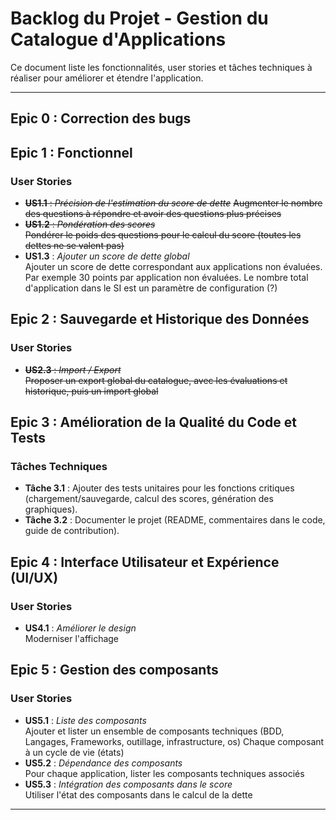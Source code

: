 # Backlog du Projet - Gestion du Catalogue d'Applications

Ce document liste les fonctionnalités, user stories et tâches techniques à réaliser pour améliorer et étendre l'application.

---

## Epic 0 : Correction des bugs 

## Epic 1 : Fonctionnel

### User Stories
- ~~**US1.1** : *Précision de l'estimation du score de dette*~~
  ~~Augmenter le nombre des questions à répondre et avoir des questions plus précises~~
- ~~**US1.2** : *Pondération des scores*~~  
  ~~Pondérer le poids des questions pour le calcul du score (toutes les dettes ne se valent pas)~~
- **US1.3** : *Ajouter un score de dette global*  
  Ajouter un score de dette correspondant aux applications non évaluées. Par exemple 30 points par application non évaluées.
  Le nombre total d'application dans le SI est un paramètre de configuration (?)

## Epic 2 : Sauvegarde et Historique des Données

### User Stories
- ~~**US2.3** : *Import / Export*~~  
  ~~Proposer un export global du catalogue, avec les évaluations et historique, puis un import global~~

## Epic 3 : Amélioration de la Qualité du Code et Tests

### Tâches Techniques
- **Tâche 3.1** : Ajouter des tests unitaires pour les fonctions critiques (chargement/sauvegarde, calcul des scores, génération des graphiques).
- **Tâche 3.2** : Documenter le projet (README, commentaires dans le code, guide de contribution).

## Epic 4 : Interface Utilisateur et Expérience (UI/UX)

### User Stories
- **US4.1** : *Améliorer le design*  
  Moderniser l'affichage

## Epic 5 : Gestion des composants

### User Stories
- **US5.1** : *Liste des composants*  
  Ajouter et lister un ensemble de composants techniques (BDD, Langages, Frameworks, outillage, infrastructure, os)
  Chaque composant à un cycle de vie (états)
- **US5.2** : *Dépendance des composants*  
  Pour chaque application, lister les composants techniques associés
- **US5.3** : *Intégration des composants dans le score*  
  Utiliser l'état des composants dans le calcul de la dette
  

---
